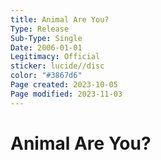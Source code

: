 ```yaml
---
title: Animal Are You?
Type: Release
Sub-Type: Single
Date: 2006-01-01
Legitimacy: Official
sticker: lucide//disc
color: "#3867d6"
Page created: 2023-10-05
Page modified: 2023-11-03
---
```


# Animal Are You?
